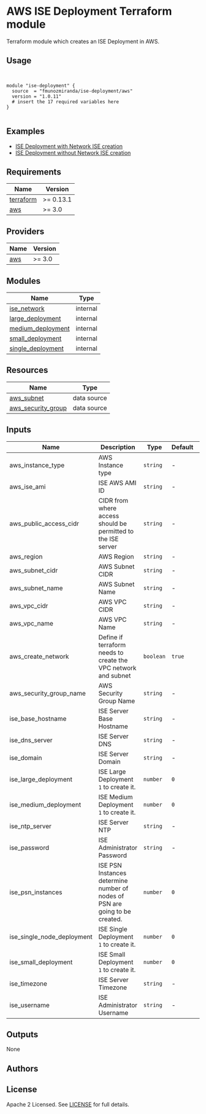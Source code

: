 # AWS ISE Deployment Terraform module

Terraform module which creates an ISE Deployment in AWS.

## Usage

```hcl


module "ise-deployment" {
  source  = "fmunozmiranda/ise-deployment/aws"
  version = "1.0.11"
  # insert the 17 required variables here
}


```

## Examples

<!-- - [SQS queues with server-side encryption (SSE) using KMS and without SSE](https://github.com/terraform-aws-modules/terraform-aws-sqs/tree/master/examples/complete) -->

- [ISE Deployment with Network ISE creation](https://github.com/fmunozmiranda/terraform-aws-ise-deployment/tree/main/examples/ise-deployment-with-network-ise-creation)
- [ISE Deployment without Network ISE creation](https://github.com/fmunozmiranda/terraform-aws-ise-deployment/tree/main/examples/ise-deployment-with-no-network-creation)

<!-- BEGINNING OF PRE-COMMIT-TERRAFORM DOCS HOOK -->
## Requirements

| Name | Version |
|------|---------|
| <a name="requirement_terraform"></a> [terraform](#requirement\_terraform) | >= 0.13.1 |
| <a name="requirement_aws"></a> [aws](#requirement\_aws) | >= 3.0 |

## Providers

| Name | Version |
|------|---------|
| <a name="provider_aws"></a> [aws](#provider\_aws) | >= 3.0 |

## Modules

| Name | Type |
|------|------|
| [ise_network](https://registry.terraform.io/modules/fmunozmiranda/ise-deployment/aws/1.0.7/submodules/ise_network) | internal |
| [large_deployment](https://registry.terraform.io/modules/fmunozmiranda/ise-deployment/aws/1.0.7/submodules/large_deployment) | internal |
| [medium_deployment](https://registry.terraform.io/modules/fmunozmiranda/ise-deployment/aws/1.0.7/submodules/medium_deployment) | internal |
| [small_deployment](https://registry.terraform.io/modules/fmunozmiranda/ise-deployment/aws/1.0.7/submodules/small_deployment) | internal |
| [single_deployment](https://registry.terraform.io/modules/fmunozmiranda/ise-deployment/aws/1.0.7/submodules/single_node_deployment) | internal |

## Resources

| Name | Type |
|------|------|
| [aws_subnet](https://registry.terraform.io/providers/hashicorp/aws/latest/docs/data-sources/subnet) | data source |
| [aws_security_group](https://registry.terraform.io/providers/hashicorp/aws/latest/docs/data-sources/security_group) | data source |

## Inputs

| Name | Description | Type | Default | Required |
|------|-------------|------|---------|:--------:|
| aws_instance_type | AWS Instance type | `string` | - | yes |
| aws_ise_ami | ISE AWS AMI ID | `string` | - | yes |
| aws_public_access_cidr| CIDR from where access should be permitted to the ISE server | `string` | - | yes |
| aws_region  | AWS Region | `string` | - | yes |
| aws_subnet_cidr | AWS Subnet CIDR | `string` | - | yes |
| aws_subnet_name  | AWS Subnet Name | `string` | - | yes |
| aws_vpc_cidr  | AWS VPC CIDR | `string` | - | yes |
| aws_vpc_name | AWS VPC Name | `string` | - | yes |
| aws_create_network | Define if terraform needs to create the VPC network and subnet| `boolean` | `true` | no |
| aws_security_group_name | AWS Security Group Name | `string` | - |yes |
| ise_base_hostname | ISE Server Base Hostname | `string` | - | yes |
| ise_dns_server | ISE Server DNS | `string` | - | yes |
| ise_domain  | ISE Server Domain | `string` | - | yes |
| ise_large_deployment | ISE Large Deployment `1` to create it. | `number` | `0` | no |
| ise_medium_deployment | ISE Medium Deployment `1` to create it. | `number` | `0` | no |
| ise_ntp_server  | ISE Server NTP | `string` | - | yes |
| ise_password  | ISE Administrator Password | `string` | - | yes |
| ise_psn_instances           | ISE PSN Instances determine number of nodes of PSN are going to be created. | `number` | `0` | no |
| ise_single_node_deployment  | ISE Single Deployment `1` to create it. | `number` | `0` | no |
| ise_small_deployment        | ISE Small Deployment `1` to create it. | `number` | `0` | no |
| ise_timezone                | ISE Server Timezone | `string` | - | yes |
| ise_username                | ISE Administrator Username | `string` | - | yes |

## Outputs

None


## Authors



## License

Apache 2 Licensed. See [LICENSE]() for full details.
